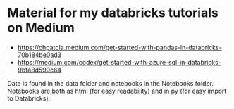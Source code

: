 # Material for my databricks tutorials on Medium

- https://chpatola.medium.com/get-started-with-pandas-in-databricks-70b184be0ad3
- https://medium.com/codex/get-started-with-azure-sql-in-databricks-9bfa8d590c64

Data is found in the data folder and notebooks in the Notebooks folder. Notebooks are both as html (for easy readability) and in py (for easy import to Databricks).
